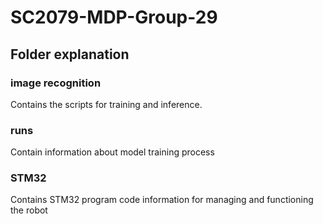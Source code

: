 # SC2079-MDP-Group-29

## Folder explanation

### image recognition
Contains the scripts for training and inference.

### runs
Contain information about model training process

### STM32
Contains STM32 program code information for managing and functioning the robot
